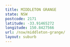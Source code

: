 ```yaml
---
title: MIDDLETON GRANGE
state: NSW
postcode: 2171
latitude: -33.91465272
longitude: 150.8427566
url: /nsw/middleton-grange/
layout: suburb
---
```

